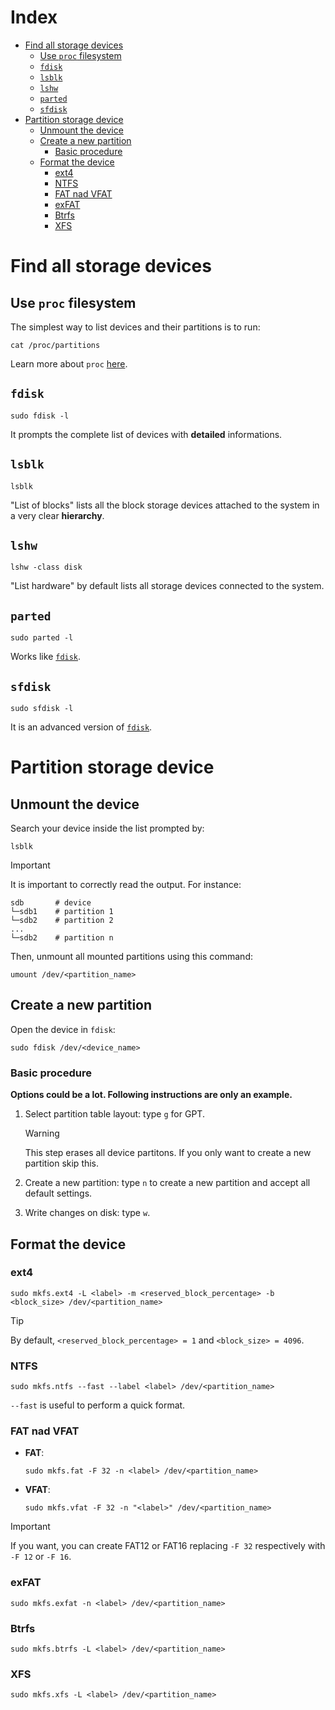 # Index <!-- omit from toc -->

- [Find all storage devices](#find-all-storage-devices)
  - [Use `proc` filesystem](#use-proc-filesystem)
  - [`fdisk`](#fdisk)
  - [`lsblk`](#lsblk)
  - [`lshw`](#lshw)
  - [`parted`](#parted)
  - [`sfdisk`](#sfdisk)
- [Partition storage device](#partition-storage-device)
  - [Unmount the device](#unmount-the-device)
  - [Create a new partition](#create-a-new-partition)
    - [Basic procedure](#basic-procedure)
  - [Format the device](#format-the-device)
    - [ext4](#ext4)
    - [NTFS](#ntfs)
    - [FAT nad VFAT](#fat-nad-vfat)
    - [exFAT](#exfat)
    - [Btrfs](#btrfs)
    - [XFS](#xfs)

# Find all storage devices

## Use `proc` filesystem

The simplest way to list devices and their partitions is to run:

```shell
cat /proc/partitions
```

Learn more about `proc` [here](Kernel/Drivers/proc%20drivers.md).

## `fdisk`

```shell
sudo fdisk -l
```

It prompts the complete list of devices with **detailed** informations.

## `lsblk`

```shell
lsblk
```

"List of blocks" lists all the block storage devices attached to the system in a very clear **hierarchy**.

## `lshw`

```shell
lshw -class disk
```

"List hardware" by default lists all storage devices connected to the system.

## `parted`

```shell
sudo parted -l
```

Works like [`fdisk`](#fdisk).

## `sfdisk`

```shell
sudo sfdisk -l
```

It is an advanced version of [`fdisk`](#fdisk).

# Partition storage device

## Unmount the device

Search your device inside the list prompted by:

```shell
lsblk
```

> [!IMPORTANT]
>
> It is important to correctly read the output. For instance:
>
> ```shell
> sdb       # device
> └─sdb1    # partition 1
> └─sdb2    # partition 2
> ...
> └─sdb2    # partition n
> ```

Then, unmount all mounted partitions using this command:

```shell
umount /dev/<partition_name>
```

## Create a new partition

Open the device in `fdisk`:

```shell
sudo fdisk /dev/<device_name>
```

### Basic procedure

**Options could be a lot. Following instructions are only an example.**

1. Select partition table layout: type `g` for GPT.
   
   > [!WARNING]
   >
   > This step erases all device partitons. If you only want to create a new partition skip this.

2. Create a new partition: type `n` to create a new partition and accept all default settings.
3. Write changes on disk: type `w`.

## Format the device

### ext4

```shell
sudo mkfs.ext4 -L <label> -m <reserved_block_percentage> -b <block_size> /dev/<partition_name>
```

> [!TIP]
>
> By default, `<reserved_block_percentage> = 1` and `<block_size> = 4096`.

### NTFS

```shell
sudo mkfs.ntfs --fast --label <label> /dev/<partition_name>
```

`--fast` is useful to perform a quick format. 

### FAT nad VFAT

- **FAT**:
  
  ```shell
  sudo mkfs.fat -F 32 -n <label> /dev/<partition_name>
  ```

- **VFAT**:

  ```shell
  sudo mkfs.vfat -F 32 -n "<label>" /dev/<partition_name>
  ```

> [!IMPORTANT]
>
> If you want, you can create FAT12 or FAT16 replacing `-F 32` respectively with `-F 12` or `-F 16`.

### exFAT

```shell
sudo mkfs.exfat -n <label> /dev/<partition_name>
```

### Btrfs

```shell
sudo mkfs.btrfs -L <label> /dev/<partition_name>
```

### XFS

```shell
sudo mkfs.xfs -L <label> /dev/<partition_name>
```
